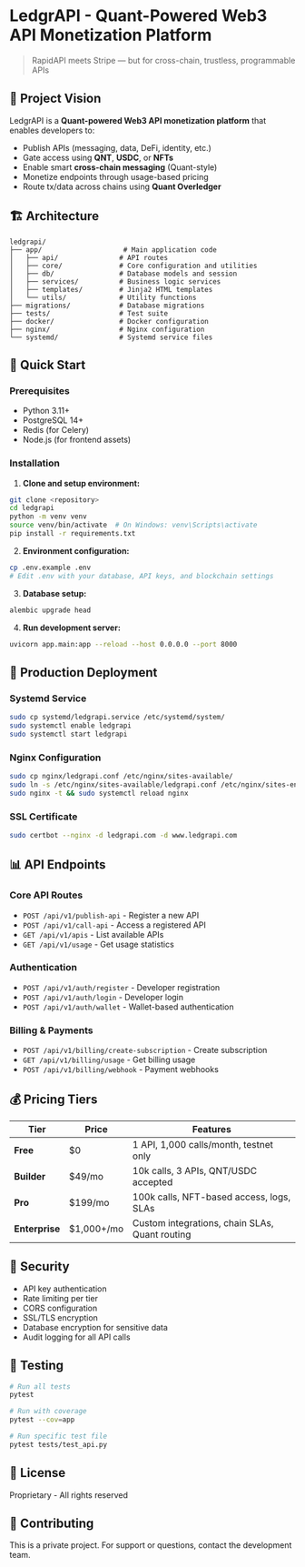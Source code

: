 # LedgrAPI - Quant-Powered Web3 API Monetization Platform

> RapidAPI meets Stripe — but for cross-chain, trustless, programmable APIs

## 🧠 Project Vision

LedgrAPI is a **Quant-powered Web3 API monetization platform** that enables developers to:
- Publish APIs (messaging, data, DeFi, identity, etc.)
- Gate access using **QNT**, **USDC**, or **NFTs**
- Enable smart **cross-chain messaging** (Quant-style)
- Monetize endpoints through usage-based pricing
- Route tx/data across chains using **Quant Overledger**

## 🏗️ Architecture

```
ledgrapi/
├── app/                    # Main application code
│   ├── api/               # API routes
│   ├── core/              # Core configuration and utilities
│   ├── db/                # Database models and session
│   ├── services/          # Business logic services
│   ├── templates/         # Jinja2 HTML templates
│   └── utils/             # Utility functions
├── migrations/            # Database migrations
├── tests/                 # Test suite
├── docker/                # Docker configuration
├── nginx/                 # Nginx configuration
└── systemd/               # Systemd service files
```

## 🚀 Quick Start

### Prerequisites
- Python 3.11+
- PostgreSQL 14+
- Redis (for Celery)
- Node.js (for frontend assets)

### Installation

1. **Clone and setup environment:**
```bash
git clone <repository>
cd ledgrapi
python -m venv venv
source venv/bin/activate  # On Windows: venv\Scripts\activate
pip install -r requirements.txt
```

2. **Environment configuration:**
```bash
cp .env.example .env
# Edit .env with your database, API keys, and blockchain settings
```

3. **Database setup:**
```bash
alembic upgrade head
```

4. **Run development server:**
```bash
uvicorn app.main:app --reload --host 0.0.0.0 --port 8000
```

## 🔧 Production Deployment

### Systemd Service
```bash
sudo cp systemd/ledgrapi.service /etc/systemd/system/
sudo systemctl enable ledgrapi
sudo systemctl start ledgrapi
```

### Nginx Configuration
```bash
sudo cp nginx/ledgrapi.conf /etc/nginx/sites-available/
sudo ln -s /etc/nginx/sites-available/ledgrapi.conf /etc/nginx/sites-enabled/
sudo nginx -t && sudo systemctl reload nginx
```

### SSL Certificate
```bash
sudo certbot --nginx -d ledgrapi.com -d www.ledgrapi.com
```

## 📊 API Endpoints

### Core API Routes
- `POST /api/v1/publish-api` - Register a new API
- `POST /api/v1/call-api` - Access a registered API
- `GET /api/v1/apis` - List available APIs
- `GET /api/v1/usage` - Get usage statistics

### Authentication
- `POST /api/v1/auth/register` - Developer registration
- `POST /api/v1/auth/login` - Developer login
- `POST /api/v1/auth/wallet` - Wallet-based authentication

### Billing & Payments
- `POST /api/v1/billing/create-subscription` - Create subscription
- `GET /api/v1/billing/usage` - Get billing usage
- `POST /api/v1/billing/webhook` - Payment webhooks

## 💰 Pricing Tiers

| Tier | Price | Features |
|------|-------|----------|
| **Free** | $0 | 1 API, 1,000 calls/month, testnet only |
| **Builder** | $49/mo | 10k calls, 3 APIs, QNT/USDC accepted |
| **Pro** | $199/mo | 100k calls, NFT-based access, logs, SLAs |
| **Enterprise** | $1,000+/mo | Custom integrations, chain SLAs, Quant routing |

## 🔐 Security

- API key authentication
- Rate limiting per tier
- CORS configuration
- SSL/TLS encryption
- Database encryption for sensitive data
- Audit logging for all API calls

## 🧪 Testing

```bash
# Run all tests
pytest

# Run with coverage
pytest --cov=app

# Run specific test file
pytest tests/test_api.py
```

## 📝 License

Proprietary - All rights reserved

## 🤝 Contributing

This is a private project. For support or questions, contact the development team. 